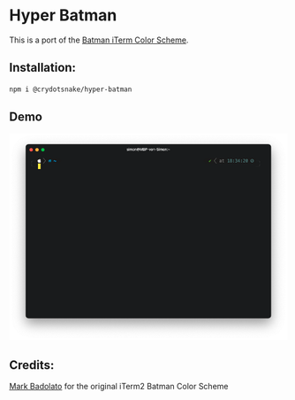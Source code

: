 # Hyper Batman

This is a port of the [Batman iTerm Color Scheme](https://github.com/mbadolato/iTerm2-Color-Schemes).

## Installation:

```bash
npm i @crydotsnake/hyper-batman
```

## Demo

![Demo](https://github.com/crydotsnake/hyper-batman/blob/main/demo.png?raw=true)

## Credits:
[Mark Badolato](https://github.com/mbadolato) for the original iTerm2 Batman Color Scheme
